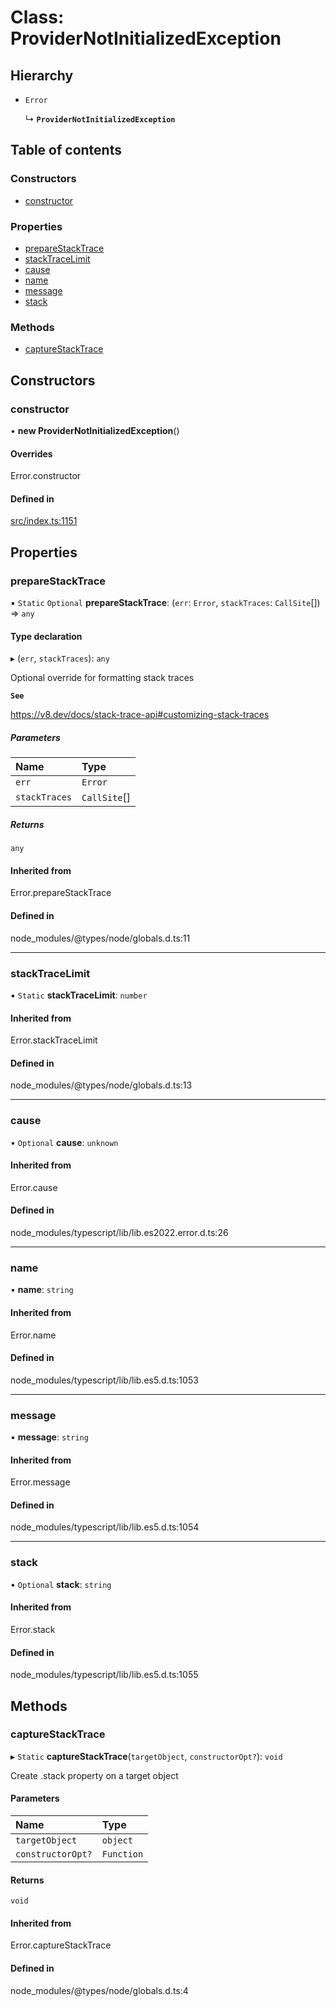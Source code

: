 # Class: ProviderNotInitializedException

## Hierarchy

- `Error`

  ↳ **`ProviderNotInitializedException`**

## Table of contents

### Constructors

- [constructor](ProviderNotInitializedException.md#constructor)

### Properties

- [prepareStackTrace](ProviderNotInitializedException.md#preparestacktrace)
- [stackTraceLimit](ProviderNotInitializedException.md#stacktracelimit)
- [cause](ProviderNotInitializedException.md#cause)
- [name](ProviderNotInitializedException.md#name)
- [message](ProviderNotInitializedException.md#message)
- [stack](ProviderNotInitializedException.md#stack)

### Methods

- [captureStackTrace](ProviderNotInitializedException.md#capturestacktrace)

## Constructors

### constructor

• **new ProviderNotInitializedException**()

#### Overrides

Error.constructor

#### Defined in

[src/index.ts:1151](https://github.com/Broxus/everscale-inpage-provider/blob/14e397c/src/index.ts#L1151)

## Properties

### prepareStackTrace

▪ `Static` `Optional` **prepareStackTrace**: (`err`: `Error`, `stackTraces`: `CallSite`[]) => `any`

#### Type declaration

▸ (`err`, `stackTraces`): `any`

Optional override for formatting stack traces

**`See`**

https://v8.dev/docs/stack-trace-api#customizing-stack-traces

##### Parameters

| Name          | Type         |
| :------------ | :----------- |
| `err`         | `Error`      |
| `stackTraces` | `CallSite`[] |

##### Returns

`any`

#### Inherited from

Error.prepareStackTrace

#### Defined in

node_modules/@types/node/globals.d.ts:11

---

### stackTraceLimit

▪ `Static` **stackTraceLimit**: `number`

#### Inherited from

Error.stackTraceLimit

#### Defined in

node_modules/@types/node/globals.d.ts:13

---

### cause

• `Optional` **cause**: `unknown`

#### Inherited from

Error.cause

#### Defined in

node_modules/typescript/lib/lib.es2022.error.d.ts:26

---

### name

• **name**: `string`

#### Inherited from

Error.name

#### Defined in

node_modules/typescript/lib/lib.es5.d.ts:1053

---

### message

• **message**: `string`

#### Inherited from

Error.message

#### Defined in

node_modules/typescript/lib/lib.es5.d.ts:1054

---

### stack

• `Optional` **stack**: `string`

#### Inherited from

Error.stack

#### Defined in

node_modules/typescript/lib/lib.es5.d.ts:1055

## Methods

### captureStackTrace

▸ `Static` **captureStackTrace**(`targetObject`, `constructorOpt?`): `void`

Create .stack property on a target object

#### Parameters

| Name              | Type       |
| :---------------- | :--------- |
| `targetObject`    | `object`   |
| `constructorOpt?` | `Function` |

#### Returns

`void`

#### Inherited from

Error.captureStackTrace

#### Defined in

node_modules/@types/node/globals.d.ts:4

